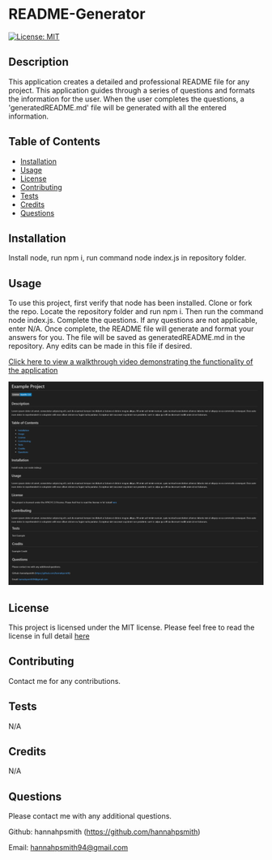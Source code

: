# README-Generator
[![License: MIT](https://img.shields.io/badge/License-MIT-yellow.svg)](https://opensource.org/licenses/MIT)

## Description
This application creates a detailed and professional README file for any project. This application guides through a series of questions and formats the information for the user. When the user completes the questions, a 'generatedREADME.md' file will be generated with all the entered information.

## Table of Contents
* [Installation](#installation)
* [Usage](#usage)
* [License](#license)
* [Contributing](#contributing)
* [Tests](#tests)
* [Credits](#credits)
* [Questions](#questions)

## Installation
Install node, run npm i, run command node index.js in repository folder.

## Usage
To use this project, first verify that node has been installed. Clone or fork the repo. Locate the repository folder and run npm i. Then run the command node index.js. Complete the questions. If any questions are not applicable, enter N/A. Once complete, the README file will generate and format your answers for you. The file will be saved as generatedREADME.md in the repository. Any edits can be made in this file if desired. 

[Click here to view a walkthrough video demonstrating the functionality of the application](https://drive.google.com/file/d/1S5gsDMaYx6S_qN9KS42yT4rwKgk8b3sv/view)

![This Image includes an example project, with sections for the title, description, table of contents, installation instructions, usage, license, contributing, tests, credits, and questions.](./images/Example.png)

## License
This project is licensed under the MIT license. Please feel free to read the license in full detail [here](https://opensource.org/license/mit)

## Contributing
Contact me for any contributions.

## Tests
N/A

## Credits
N/A

## Questions
Please contact me with any additional questions.

Github: hannahpsmith (https://github.com/hannahpsmith)

Email: hannahpsmith94@gmail.com
